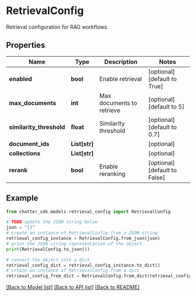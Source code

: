 # RetrievalConfig

Retrieval configuration for RAG workflows.

## Properties

Name | Type | Description | Notes
------------ | ------------- | ------------- | -------------
**enabled** | **bool** | Enable retrieval | [optional] [default to True]
**max_documents** | **int** | Max documents to retrieve | [optional] [default to 5]
**similarity_threshold** | **float** | Similarity threshold | [optional] [default to 0.7]
**document_ids** | **List[str]** |  | [optional] 
**collections** | **List[str]** |  | [optional] 
**rerank** | **bool** | Enable reranking | [optional] [default to False]

## Example

```python
from chatter_sdk.models.retrieval_config import RetrievalConfig

# TODO update the JSON string below
json = "{}"
# create an instance of RetrievalConfig from a JSON string
retrieval_config_instance = RetrievalConfig.from_json(json)
# print the JSON string representation of the object
print(RetrievalConfig.to_json())

# convert the object into a dict
retrieval_config_dict = retrieval_config_instance.to_dict()
# create an instance of RetrievalConfig from a dict
retrieval_config_from_dict = RetrievalConfig.from_dict(retrieval_config_dict)
```
[[Back to Model list]](../README.md#documentation-for-models) [[Back to API list]](../README.md#documentation-for-api-endpoints) [[Back to README]](../README.md)


